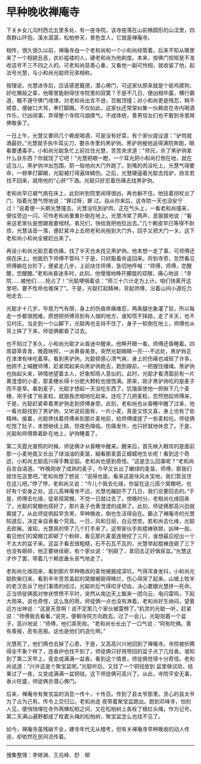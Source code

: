 # 早种晚收禅庵寺

下关乡女儿沟村西北五里多处，有一座寺院。该寺座落在山前椭圆形的山洼里，四周群山环抱，溪水潺潺，松柏参天，景色宜人，它就是禅庵寺。

相传，很久很久以前，禅庵寺由一个老和尚和一个小和尚经管着。后来不知从哪里来了一个相貌丑恶，衣衫褴褛的人，硬老和尚为他剃度。本来，按佛门规矩是不准收这号不三不四之人的。可老和尚慈善心重，又看他一副可怜相，就收留了他，起法号光慧，与小和尚光聪师兄弟相称。

按理说，光慧进寺后，应该感恩戴德，潜心佛门，可这家伙原来就是个偷鸡摸狗、好吃懒般之辈，他哪里能耐得住寺院里的寂寞？于是不几日，便凶相毕露，横行霸道，概不遵守佛门戒律。对老和尚出言不逊，百搬顶撞；对小和尚更是残忍，稍不顺意，便破口大骂，拳打脚踢。不仅如此，这家伙还常常纠集一伙赖皮在寺内喝酒作乐，行凶闹事，弄得整个寺院乌烟瘴气，不成体统，善男信女们也不敢到寺里拜佛敬香了。

一日上午，光慧又要同几个赖皮喝酒，可是没有好菜，有个家伙提议道："驴肉就酒最好。”光慧就手执牛耳尖刀，要杀寺里的黑驴驹。黑驴驹被他追得满院奔跑，眼看要遭毒手。小和尚光聪急忙上前拉住光慧，苦苦央求道："师兄，杀了黑驴驹拿什么驮东西？你就饶了它吧！"光慧把眼一瞪，一个耳光把小和尚打倒在地，就在这当儿，黑驴驹冲出包围，箭一般地向大门外跑了。到嘴的肉没吃上，光慧气得要命，一顿拳打脚踢，光聪被打得遍体鳞伤。之后，光慧硬逼着光聪去找驴，扬言若找不回来，就用他的“心肝”下酒。光聪只好忍着伤痛去找黑驴驹。

老和尚早已被气病在床上，此刻听到院里闹得很凶，再也躺不住。他拄着拐杖出了门，指着光慧气愤地说：“罪过呀，罪
过。自从你来后，这寺院一天也没安宁过！”说着便一头朝光慧撞去。光慧没吃到驴肉，正在气头上，一看老和尚撞来，便往旁边一闪，可怜老和尚重重扑倒在地上。光慧冷笑了两声，恶狠狠地说：“看来这老家伙是想跟我要棺材。弟兄们，快给我把他拉出去。”几个赖皮早已等得不耐烦，光慧话音一落，便赶紧冲上去把老和尚拖到大门外，回手又把大门一关。这下老和尚小和尚全被赶出来了。

再说小和尚光聪忍着伤痛，找了半天也未找见黑驴驹。他本想一走了事，可师傅还病在床上。他能扔下师傅不管吗？于是，只好豁着命返回来。将到寺旁，忽然看见师傅躺在台阶下，便紧走几步，上前扶住师傅，急切地呼喊：“师傅，师傅，您醒醒，您醒醒。”老和尚昏迷多时，此刻，他慢慢地睁开朦胧的双眼，痛心地说：“寺院……被他们……抢占了！”光聪哽咽着说：“师三十六计走为上计。咱们快离开这里吧，要不性命也难保了”。于是，光聪打起精神，背起师傅，沿着山间小道吃力地走去……

光聪才十几岁，毕竟力气有限，身上的伤痕疼痛难忍，两条腿也象灌了铅，所以每走一步都很困难。原想把师傅背到有人烟的地方，谁知慌不择路，走了半天，也不见村庄。当走到一个山脚下，光聪再也支持不住了，身子一软倒在地上，师傅也从背上摔了下来，师徒俩都昏了过去。

也不知过了多久，小和尚光聪才从昏迷中醒来。他睁开眼一看，师傅还昏睡着。四周碧草青青，晚霞映照，一派黄昏美景。突然光聪眼睛一亮---不远处，黑驴驹正在津津有味吃着草。看到黑驴驹，光聪顿感心清气爽，身上的伤痛也减轻了许多。他顾不上喊醒师傅，赶紧爬起来向黑驴驹跑去，跑到跟前，一把握住缰绳。黑驴驹也抬起头来，钟情地望着主人，好象知晓人意似的。此时，光聪才看清面前有一片黄澄澄的小麦，那麦穗长得十分肥大颗粒也很饱满。原来，刚才黑驴驹吃的是麦子而不是草。看到麦子，光聪才想起一天没吃东西了。饥饿驱使他一把揪下几个麦穗，用手揉了些麦粒，就狼吞虎咽地吃起来。连吃了几把麦粒，忽然想起师傅来，于是，光聪赶紧牵着黑驴驹走到师傅身旁。此刻，老和尚也从昏睡中醒了过来，他一看光聪找到了黑驴驹，又听说前面有，一片小麦，真是又惊又喜，身上也有了些精神。接着，光聪搀扶着师傅来到那片麦地前，给师傅揉搓了一些麦粒吃。师徒俩吃饱了肚子，本想继续上路，但夜色降临，伤痛发作，也只好就地休息了。于是，光聪和师傅靠着卧在地上，驴驹睡着了。

第二天霞光普照的时候，师徒俩才从昏睡中醒来。醒来后，首先映入眼帘的是面前那一小麦地竟又长出了绿油油的麦苗，細看那麦苗正蠕蠕地生长呢！看到这个奇迹，小和尚尤聪高兴得手舞足蹈，老和尚也感到奇怪。“这是怎么回事呢？”老和尚自言自语道。“昨晚刚收了成熟的麦子，今早又长出了嫩绿的麦苗，师傅，那我们就住在这里吧。”老和尚想了想说："说得也是。看来这是块风水宝地，我们暂且住在这儿吧。”停了停，老和尚又说：“今儿个我去化缘，你留在这儿搭个窝棚吧，也好有个安身之处。这儿高禅庵寺不远，光慧也蹦跶不了几日，我们总要回去的。”于是，师傅去化缘，徒弟搭窝棚，不觉一日就过去了。傍晚时分，老租尚化缘回来了，光聪的窝棚也搭好了，那片麦子也黄澄澄的成熟了。此刻，师徒俩那高兴劲就甭提了。从此师徒例起早贪黑，早种晚收，倒也生活得自在。霸占了禅庵寺的光慧知道后，决定亲自表看个究竟。一日，风和日丽，白云悠悠，若和尚去化缘，光聪去砍柴。谁知，光慧真的带了几个打手来了。这带家伙手执棍棒铁锨，凶神一般，看见他们的窝棚立即砸了个粉碎，看见那片麦苗连根挖了三尺，谁想最后挖出一个不太大的盆子来。这盆子看去很粗糙，石不石瓦不瓦的，光慧举起棍棒连砸了三下也没有砸碎，他正要继续砸，有个家伙说：“别砸了，拿回去正好做尿盆。”光慧这才作了罢，带着几个赖皮垂头丧气地走了。

老和尚化缘回来，看到那片早种晚收的麦地被掘成深坑，气得浑身发抖，小和尚光聪砍柴归来，看到辛辛苦苦盖起的窝棚被砸得稀烂，伤心得哭了起来。山坡上牧羊的老汉告诉了他们事情的经过，光聪听后气得咬牙切齿，决心要跟光慧拼一死命。正当师徒俩面对惨状愤愤不平时，突然从南边天上飘来一团乌云，电闪雷鸣，下起大雨来。说也奇怪，这么急的雨，师徒俩一点也没有淋着。老和尚好生纳闷，望着远方出神说：“这是天意啊！说不定那几个家伙被雷劈了。”机灵的光聪一听，赶紧说：“师傅我去看看。”说完，便朝寺院方向跑去。过了一会儿，光聪抱着一个盆子，高兴地说：“师傅，他们真死啦。"老和尚长长出了一口气说：“阿弥陀佛。善有善报，恶有恶报。这也是他们的造化啊。”

光慧死了，他们俩也去掉了心患，于是，又高高兴兴地回到了禅庵寺。寺院被折腾得全不象个样了，连香炉也找不到了，师徒俩只好用带回的盆子点了几炷香。谁知到了第二天早上，竟变成满满一盆香。看到这个情景，师徒俩觉得十分奇怪。老和尚说道：“兴许这是个聚宝盆呢。”光聪听后，又找了一个铜钱放到
盆里做试验，结果过了一夜，又变成满满一盆铜钱。这下师徒俩可高兴了。从此，寺院平安无事，香火旺盛，师徒俩亦潜心佛门。

后来，禅庵寺有聚宝盆的消息一传十，十传百。传到了县太爷那里。贪心的县太爷为了占为己有。传令上交归公。老和尚连
夜带着聚宝盆跑出。跑到邓峰寺，怕别人见，便悄悄埋在寺外两棵松柏之间，又在松柏树上各栓了根红头绳，作为记号。第二天满山遍野都成了栓着头绳的松柏树，聚宝盆怎么也找不见了。

如今，禅庵寺虽残破不全，建寺年代无从稽考，但有关禅庵寺早种晚收的动人传说，却依然在民间流传着。

---

搜集整理：李继渊、王兆峰、舒　柳